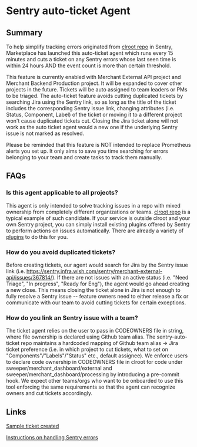 # Sentry auto-ticket Agent

## Summary

To help simplify tracking errors originated from [clroot repo](https://github.com/ContextLogic/clroot) in Sentry, Marketplace has launched this auto-ticket agent which runs every 15 minutes and cuts a ticket on any Sentry errors whose last seen time is within 24 hours AND the event count is more than certain threshold. 

This feature is currently enabled with Merchant External API project and Merchant Backend Production project. It will be expanded to cover other projects in the future. Tickets will be auto assigned to team leaders or PMs to be triaged. The auto-ticket feature avoids cutting duplicated tickets by searching Jira using the Sentry link, so as long as the title of the ticket includes the corresponding Sentry issue link, changing attributes (i.e. Status, Component, Label) of the ticket or moving it to a different project won't cause duplicated tickets cut. Closing the Jira ticket alone will  not work as the auto ticket agent would a new one if the underlying Sentry issue is not marked as resolved. 

Please be reminded that this feature is NOT intended to replace Prometheus alerts you set up. It only aims to save you time searching for errors belonging to your team and create tasks to track them manually.

## FAQs

### Is this agent applicable to all projects?
This agent is only intended to solve tracking issues in a repo with mixed ownership from completely different organizations or teams. [clroot repo](https://github.com/ContextLogic/clroot) is a typical example of such candidate. If your service is outside clroot and your own Sentry project, you can simply install existing plugins offered by Sentry to perform actions on issues automatically. There are already a variety of [plugins](https://github.com/getsentry/sentry/tree/master/src/sentry_plugins) to do this for you.  

### How do you avoid duplicated tickets? 
Before creating tickets, our agent would search for Jira by the Sentry issue link (i.e. https://sentry.infra.wish.com/sentry/merchant-external-api/issues/367814/). If there are not issues with an active status (i.e. "Need Triage", "In progress", "Ready for Eng"), the agent would go ahead creating a new close. This means closing the ticket alone in Jira is not enough to fully resolve a Sentry issue -- feature owners need to either release a fix or communicate with our team to avoid cutting tickets for certain exceptions.

### How do you link an Sentry issue with a team?
The ticket agent relies on the user to pass in CODEOWNERS file in string, where file ownership is declared using Github team alias. The sentry-auto-ticket repo maintains a hardcoded mapping of Github team alias -> Jira ticket preference (i.e. in which project to cut tickets, what to set on "Components"/"Labels"/"Status" etc., default assignee). We enforce users to declare code ownership in CODEOWNERS file in clroot for code under sweeper/merchant_dashboard/external and sweeper/merchant_dashboard/processing by introducing a pre-commit hook. We expect other teams/orgs who want to be onboarded to use this tool enforcing the same requirements so that the agent can recognize owners and cut tickets accordingly.


## Links
[Sample ticket created](https://jira.wish.site/browse/WB-1168) 

[Instructions on handling Sentry errors](https://wiki.wish.site/pages/viewpage.action?pageId=26509977)

